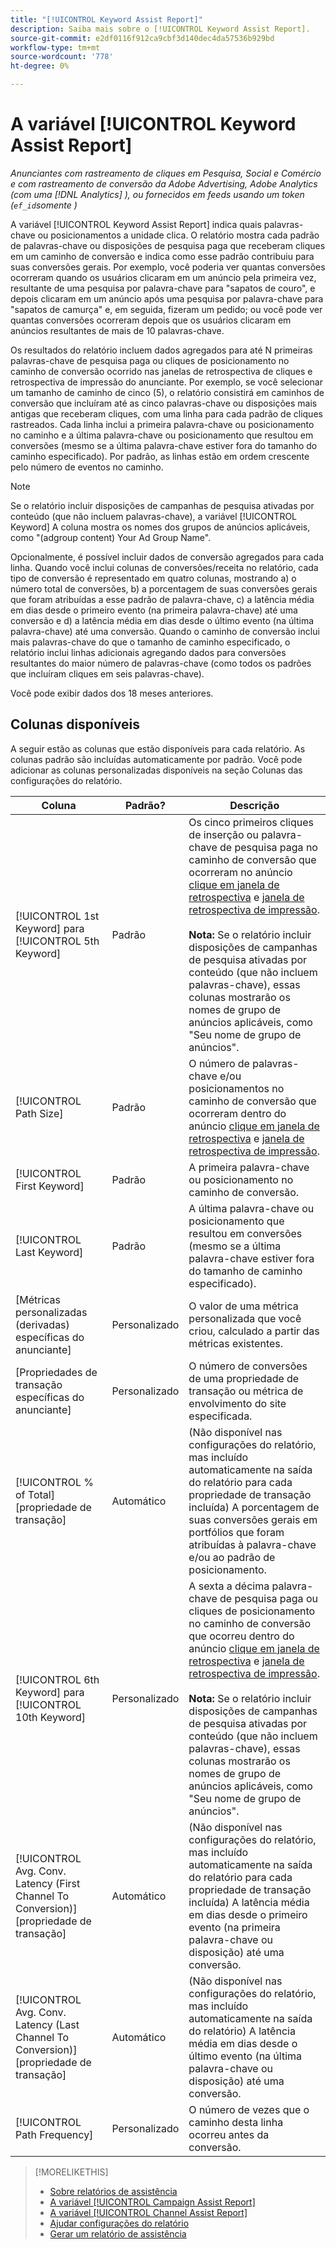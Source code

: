 ```yaml
---
title: "[!UICONTROL Keyword Assist Report]"
description: Saiba mais sobre o [!UICONTROL Keyword Assist Report].
source-git-commit: e2df0116f912ca9cbf3d140dec4da57536b929bd
workflow-type: tm+mt
source-wordcount: '778'
ht-degree: 0%

---
```


# A variável [!UICONTROL Keyword Assist Report]

*Anunciantes com rastreamento de cliques em Pesquisa, Social e Comércio e com rastreamento de conversão da Adobe Advertising, Adobe Analytics (com uma [!DNL Analytics] ), ou fornecidos em feeds usando um token (`ef_id`somente )*

A variável [!UICONTROL Keyword Assist Report] indica quais palavras-chave ou posicionamentos a unidade clica. O relatório mostra cada padrão de palavras-chave ou disposições de pesquisa paga que receberam cliques em um caminho de conversão e indica como esse padrão contribuiu para suas conversões gerais. Por exemplo, você poderia ver quantas conversões ocorreram quando os usuários clicaram em um anúncio pela primeira vez, resultante de uma pesquisa por palavra-chave para &quot;sapatos de couro&quot;, e depois clicaram em um anúncio após uma pesquisa por palavra-chave para &quot;sapatos de camurça&quot; e, em seguida, fizeram um pedido; ou você pode ver quantas conversões ocorreram depois que os usuários clicaram em anúncios resultantes de mais de 10 palavras-chave.

Os resultados do relatório incluem dados agregados para até N primeiras palavras-chave de pesquisa paga ou cliques de posicionamento no caminho de conversão ocorrido nas janelas de retrospectiva de cliques e retrospectiva de impressão do anunciante. Por exemplo, se você selecionar um tamanho de caminho de cinco (5), o relatório consistirá em caminhos de conversão que incluíram até as cinco palavras-chave ou disposições mais antigas que receberam cliques, com uma linha para cada padrão de cliques rastreados. Cada linha inclui a primeira palavra-chave ou posicionamento no caminho e a última palavra-chave ou posicionamento que resultou em conversões (mesmo se a última palavra-chave estiver fora do tamanho do caminho especificado). Por padrão, as linhas estão em ordem crescente pelo número de eventos no caminho.

>[!NOTE]
>
>Se o relatório incluir disposições de campanhas de pesquisa ativadas por conteúdo (que não incluem palavras-chave), a variável [!UICONTROL Keyword] A coluna mostra os nomes dos grupos de anúncios aplicáveis, como &quot;(adgroup content) Your Ad Group Name&quot;.

Opcionalmente, é possível incluir dados de conversão agregados para cada linha. Quando você inclui colunas de conversões/receita no relatório, cada tipo de conversão é representado em quatro colunas, mostrando a) o número total de conversões, b) a porcentagem de suas conversões gerais que foram atribuídas a esse padrão de palavra-chave, c) a latência média em dias desde o primeiro evento (na primeira palavra-chave) até uma conversão e d) a latência média em dias desde o último evento (na última palavra-chave) até uma conversão. Quando o caminho de conversão inclui mais palavras-chave do que o tamanho de caminho especificado, o relatório inclui linhas adicionais agregando dados para conversões resultantes do maior número de palavras-chave (como todos os padrões que incluíram cliques em seis palavras-chave).

Você pode exibir dados dos 18 meses anteriores.

## Colunas disponíveis

A seguir estão as colunas que estão disponíveis para cada relatório. As colunas padrão são incluídas automaticamente por padrão. Você pode adicionar as colunas personalizadas disponíveis na seção Colunas das configurações do relatório.

| Coluna | Padrão? | Descrição |
| ---- | ---- | ---- |
| [!UICONTROL 1st Keyword] para [!UICONTROL 5th Keyword] | Padrão | Os cinco primeiros cliques de inserção ou palavra-chave de pesquisa paga no caminho de conversão que ocorreram no anúncio [clique em janela de retrospectiva](/help/search-social-commerce/glossary.md#c-d) e [janela de retrospectiva de impressão](/help/search-social-commerce/glossary.md#i-j).<br><br><b>Nota:</b> Se o relatório incluir disposições de campanhas de pesquisa ativadas por conteúdo (que não incluem palavras-chave), essas colunas mostrarão os nomes de grupo de anúncios aplicáveis, como &quot;Seu nome de grupo de anúncios&quot;. |
| [!UICONTROL Path Size] | Padrão | O número de palavras-chave e/ou posicionamentos no caminho de conversão que ocorreram dentro do anúncio [clique em janela de retrospectiva](/help/search-social-commerce/glossary.md#c-d) e [janela de retrospectiva de impressão](/help/search-social-commerce/glossary.md#i-j). |
| [!UICONTROL First Keyword] | Padrão | A primeira palavra-chave ou posicionamento no caminho de conversão. |
| [!UICONTROL Last Keyword] | Padrão | A última palavra-chave ou posicionamento que resultou em conversões (mesmo se a última palavra-chave estiver fora do tamanho de caminho especificado). |
| \[Métricas personalizadas (derivadas) específicas do anunciante\] | Personalizado | O valor de uma métrica personalizada que você criou, calculado a partir das métricas existentes. |
| \[Propriedades de transação específicas do anunciante\] | Personalizado | O número de conversões de uma propriedade de transação ou métrica de envolvimento do site especificada. |
| [!UICONTROL % of Total] \[propriedade de transação\] | Automático | (Não disponível nas configurações do relatório, mas incluído automaticamente na saída do relatório para cada propriedade de transação incluída) A porcentagem de suas conversões gerais em portfólios que foram atribuídas à palavra-chave e/ou ao padrão de posicionamento. |
| [!UICONTROL 6th Keyword] para [!UICONTROL 10th Keyword] | Personalizado | A sexta a décima palavra-chave de pesquisa paga ou cliques de posicionamento no caminho de conversão que ocorreu dentro do anúncio [clique em janela de retrospectiva](/help/search-social-commerce/glossary.md#c-d) e [janela de retrospectiva de impressão](/help/search-social-commerce/glossary.md#i-j).<br><br><b>Nota:</b> Se o relatório incluir disposições de campanhas de pesquisa ativadas por conteúdo (que não incluem palavras-chave), essas colunas mostrarão os nomes de grupo de anúncios aplicáveis, como &quot;Seu nome de grupo de anúncios&quot;. |
| [!UICONTROL Avg. Conv. Latency (First Channel To Conversion)] \[propriedade de transação\] | Automático | (Não disponível nas configurações do relatório, mas incluído automaticamente na saída do relatório para cada propriedade de transação incluída) A latência média em dias desde o primeiro evento (na primeira palavra-chave ou disposição) até uma conversão. |
| [!UICONTROL Avg. Conv. Latency (Last Channel To Conversion)] \[propriedade de transação\] | Automático | (Não disponível nas configurações do relatório, mas incluído automaticamente na saída do relatório) A latência média em dias desde o último evento (na última palavra-chave ou disposição) até uma conversão. |
| [!UICONTROL Path Frequency] | Personalizado | O número de vezes que o caminho desta linha ocorreu antes da conversão. |

<table style="table-layout:auto">

>[!MORELIKETHIS]
>
>* [Sobre relatórios de assistência](assist-report-about.md)
>* [A variável [!UICONTROL Campaign Assist Report]](campaign-assist-report.md)
>* [A variável [!UICONTROL Channel Assist Report]](channel-assist-report.md)
>* [Ajudar configurações do relatório](assist-report-settings.md)
>* [Gerar um relatório de assistência](assist-report-generate.md)
